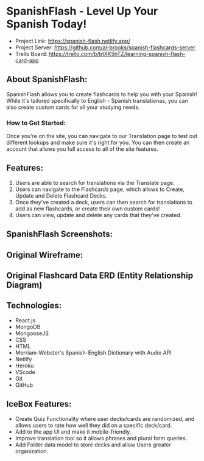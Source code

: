 # SpanishFlash - Level Up Your Spanish Today!

- Project Link: https://spanish-flash.netlify.app/
- Project Server: https://github.com/al-brooks/spanish-flashcards-server
- Trello Board: https://trello.com/b/btXK5hTZ/learning-spanish-flash-card-app

## About SpanishFlash:

SpanishFlash allows you to create flashcards to help you with your Spanish! While it's tailored specifically to English - Spanish translationas, you can also create custom cards for all your studying needs.

### How to Get Started:

Once you're on the site, you can navigate to our Translation page to test out different lookups and make sure it's right for you. You can then create an account that allows you full access to all of the site features.

## Features:

1. Users are able to search for translations via the Translate page.
2. Users can navigate to the Flashcards page, which allows to Create, Update and Delete Flashcard Decks.
3. Once they've created a deck, users can then search for translations to add as new flashcards, or create their own custom cards!
4. Users can view, update and delete any cards that they've created.

## SpanishFlash Screenshots:

## Original Wireframe:

## Original Flashcard Data ERD (Entity Relationship Diagram)

## Technologies:

- React.js
- MongoDB
- MongooseJS
- CSS
- HTML
- Merriam-Webster's Spanish-English Dictionary with Audio API
- Netlify
- Heroku
- VScode
- Git
- GitHub

## IceBox Features:

- Create Quiz Functionality where user decks/cards are randomized, and allows users to rate how well they did on a specific deck/card.
- Add to the app UI and make it mobile-friendly.
- Improve translation tool so it allows phrases and plural form queries.
- Add Folder data model to store decks and allow Users greater organization.
